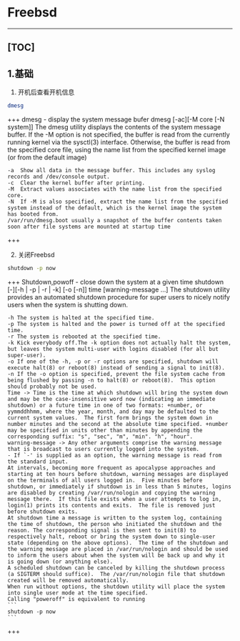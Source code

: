 # Freebsd
---
[TOC]
---
## 1.基础
1. 开机后查看开机信息
```bash
dmesg
```
+++
	dmesg - display the system message bufer
	dmesg [-ac][-M core [-N system]]
	The dmesg utility displays the contents of the system message buffer.  If the -M option is not specified, the buffer is read from the currently running kernel via the sysctl(3) interface.  Otherwise, the buffer is read from the specified core file, using the name list from the specified kernel image (or from the default image)
	
	-a	Show all data in the message buffer. This includes any syslog records and /dev/console output.
	-c	Clear the kernel buffer after printing.
	-M	Extract values associates with the name list from the specified core.
	-N	If -M is also specified, extract the name list from the specified system instead of the default, which is the kernel image the system has booted from.
	/var/run/dmesg.boot	usually a snapshot of the buffer contents taken soon after file systems are mounted at startup time

+++

2. 关闭Freebsd
```bash
shutdown -p now
```
+++
	Shutdown,powoff - close down the system at a given time
	shutdown [-][-h | -p | -r | -k] [-o [-n]] time [warning-message ...]
	The shutdown utility provides an automated shutdown procedure for super users to nicely notify users when the system is shutting down.
	
	-h The system is halted at the specified time.
	-p The system is halted and the power is turned off at the specified time.
	-r The system is rebooted at the specified time.
	-k Kick everybody off.The -k option does not actually halt the system, but leaves the system multi-user with logins disabled (for all but super-user).
	-o If one of the -h, -p or -r options are specified, shutdown will execute halt(8) or reboot(8) instead of sending a signal to init(8).
	-n If the -o option is specified, prevent the file system cache from being flushed by passing -n to halt(8) or reboot(8).  This option should probably not be used.
	Time -> Time is the time at which shutdown will bring the system down and may be the case-insensitive word now (indicating an immediate shutdown) or a future time in one of two formats: +number, or yymmddhhmm, where the year, month, and day may be defaulted to the current system values.  The first form brings the system down in number minutes and the second at the absolute time specified. +number may be specified in units other than minutes by appending the corresponding suffix: "s", "sec", "m", "min". "h", "hour".
	warning-message -> Any other arguments comprise the warning message that is broadcast to users currently logged into the system.
	- If `-' is supplied as an option, the warning message is read from the standard input.
	At intervals, becoming more frequent as apocalypse approaches and starting at ten hours before shutdown, warning messages are displayed on the terminals of all users logged in.  Five minutes before shutdown, or immediately if shutdown is in less than 5 minutes, logins are disabled by creating /var/run/nologin and copying the warning message there.  If this file exists when a user attempts to log in, login(1) prints its contents and exits.  The file is removed just before shutdown exits.
	At shutdown time a message is written to the system log, containing the time of shutdown, the person who initiated the shutdown and the reason. The corresponding signal is then sent to init(8) to respectively halt, reboot or bring the system down to single-user state (depending on the above options).  The time of the shutdown and the warning message are placed in /var/run/nologin and should be used to inform the users about when the system will be back up and why it is going down (or anything else).
	A scheduled shutdown can be canceled by killing the shutdown process (a SIGTERM should suffice).  The /var/run/nologin file that shutdown created will be removed automatically.
	When run without options, the shutdown utility will place the system into single user mode at the time specified.
	Calling "poweroff" is equivalent to running
	```
	shutdown -p now
	```

+++
